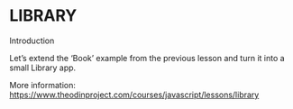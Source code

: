 # LIBRARY

Introduction

Let’s extend the ‘Book’ example from the previous lesson and turn it into a small Library app.

More information: https://www.theodinproject.com/courses/javascript/lessons/library

